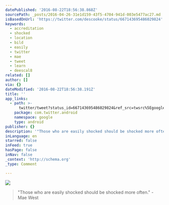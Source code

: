 ```yaml
---
datePublished: '2016-08-22T18:56:38.868Z'
sourcePath: _posts/2016-04-26-31e1d159-43f5-4704-941d-003e5477ac27.md
isBasedOnUrl: 'https://twitter.com/descooke/status/667143695486029824'
keywords:
  - accreditation
  - shocked
  - location
  - bild
  - easily
  - twitter
  - mae
  - tweet
  - learn
  - deescal8
related: []
author: []
via: {}
dateModified: '2016-08-22T18:56:38.191Z'
title: ''
app_links:
  - path: >-
      twitter/tweet?status_id=667143695486029824&ref_src=twsrc%5Egoogle%7Ctwcamp%5Eandroidseo%7Ctwgr%5Estatus%7Ctwterm%5E667143695486029824
    package: com.twitter.android
    namespace: google
    type: android
publisher: {}
description: '"Those who are easily shocked should be shocked more often." - Mae West'
inLanguage: en
starred: false
inFeed: true
hasPage: false
inNav: false
_context: 'http://schema.org'
_type: Comment

---
```

![](https://the-grid-user-content.s3-us-west-2.amazonaws.com/330ec574-d2d4-47c9-a3ce-aa26e02f9aba.jpg)

> "Those who are easily shocked should be shocked more often." - Mae West